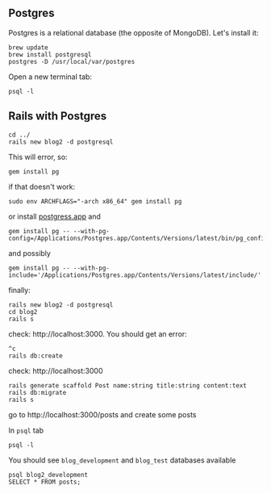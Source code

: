 ## Postgres

Postgres is a relational database (the opposite of MongoDB).  Let's install it:

```
brew update
brew install postgresql
postgres -D /usr/local/var/postgres
```

Open a new terminal tab:

```
psql -l
```

## Rails with Postgres

```
cd ../
rails new blog2 -d postgresql
```

This will error, so:

```
gem install pg
```

if that doesn't work:

```
sudo env ARCHFLAGS="-arch x86_64" gem install pg
```

or install [postgress.app](https://postgresapp.com/) and

```
gem install pg -- --with-pg-config=/Applications/Postgres.app/Contents/Versions/latest/bin/pg_config
```

and possibly

```
gem install pg -- --with-pg-include='/Applications/Postgres.app/Contents/Versions/latest/include/'
```

finally:

```
rails new blog2 -d postgresql
cd blog2
rails s
```

check: http://localhost:3000.  You should get an error:

```
^c
rails db:create
```

check: http://localhost:3000

```
rails generate scaffold Post name:string title:string content:text
rails db:migrate
rails s
```

go to http://localhost:3000/posts and create some posts

In `psql` tab

```
psql -l
```

You should see `blog_development` and `blog_test` databases available

```
psql blog2_development
SELECT * FROM posts;
```
